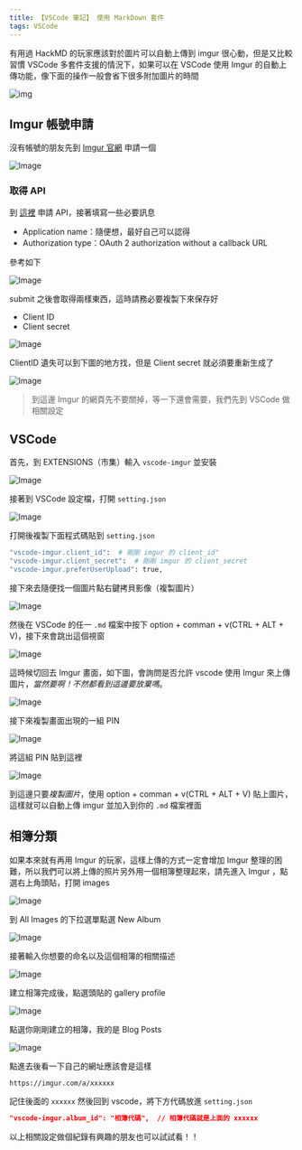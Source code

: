```yaml
---
title: 【VSCode 筆記】 使用 MarkDown 套件
tags: VSCode
---
```

有用過 HackMD 的玩家應該對於圖片可以自動上傳到 imgur 很心動，但是又比較習慣 VSCode 多套件支援的情況下，如果可以在 VSCode 使用 Imgur 的自動上傳功能，像下面的操作一般會省下很多附加圖片的時間

![img](https://i.imgur.com/jPm7V6t.gif)

## Imgur 帳號申請

沒有帳號的朋友先到 [Imgur 官網](https://imgur.com/) 申請一個

![Image](https://i.imgur.com/MvCSia8.png)

### 取得 API

到 [這裡](https://api.imgur.com/oauth2/addclient) 申請 API，接著填寫一些必要訊息

* Application name：隨便想，最好自己可以認得
* Authorization type：OAuth 2 authorization without a callback URL

參考如下

![Image](https://i.imgur.com/JoNS3ZD.png)

submit 之後會取得兩樣東西，這時請務必要複製下來保存好

* Client ID
* Client secret

![Image](https://i.imgur.com/sYK5Y32.png)

ClientID 遺失可以到下圖的地方找，但是 Client secret 就必須要重新生成了

![Image](https://i.imgur.com/hFb0xxU.png)

> 到這邊 Imgur 的網頁先不要關掉，等一下還會需要，我們先到 VSCode 做相關設定

## VSCode

首先，到 EXTENSIONS（市集）輸入 `vscode-imgur` 並安裝

![Image](https://i.imgur.com/K3MY9nS.png)

接著到 VSCode 設定檔，打開 `setting.json`

![Image](https://i.imgur.com/Rw5zllj.png)

打開後複製下面程式碼貼到 `setting.json`

``` bash
"vscode-imgur.client_id":  # 剛剛 imgur 的 client_id"
"vscode-imgur.client_secret":  # 剛剛 imgur 的 client_secret
"vscode-imgur.preferUserUpload": true,
```

接下來去隨便找一個圖片點右鍵拷貝影像（複製圖片）

![Image](https://i.imgur.com/VfPsNQC.png)

然後在 VSCode 的任一 `.md` 檔案中按下 option + comman + v(CTRL + ALT + V)，接下來會跳出這個視窗

![Image](https://i.imgur.com/00yEWLA.png)

這時候切回去 Imgur 畫面，如下圖，會詢問是否允許 vscode 使用 Imgur 來上傳圖片，*當然要啊！不然都看到這邊要放棄嗎*。

![Image](https://i.imgur.com/mNgYVSW.png)

接下來複製畫面出現的一組 PIN

![Image](https://i.imgur.com/Q0WI9Fc.png)

將這組 PIN 貼到這裡

![Image](https://i.imgur.com/8P4lzoz.png)

到這邊只要*複製圖片*，使用 option + comman + v(CTRL + ALT + V) 貼上圖片，這樣就可以自動上傳 imgur 並加入到你的 `.md` 檔案裡面

## 相簿分類

如果本來就有再用 Imgur 的玩家，這樣上傳的方式一定會增加 Imgur 整理的困難，所以我們可以將上傳的照片另外用一個相簿整理起來，請先進入 Imgur ，點選右上角頭貼，打開 images

![Image](https://i.imgur.com/YSmMznP.png)

到 All Images 的下拉選單點選 New Album

![Image](https://i.imgur.com/xZfz4vB.png)

接著輸入你想要的命名以及這個相簿的相關描述

![Image](https://i.imgur.com/QYnSFop.png)

建立相簿完成後，點選頭貼的 gallery profile

![Image](https://i.imgur.com/DmrwItv.png)

點選你剛剛建立的相簿，我的是 Blog Posts

![Image](https://i.imgur.com/HZG8B6z.png)

點進去後看一下自己的網址應該會是這樣

`https://imgur.com/a/xxxxxx`

記住後面的 `xxxxxx` 然後回到 vscode，將下方代碼放進 `setting.json`

``` json
"vscode-imgur.album_id": "相簿代碼",  // 相簿代碼就是上面的 xxxxxx
```

以上相關設定做個紀錄有興趣的朋友也可以試試看！！
